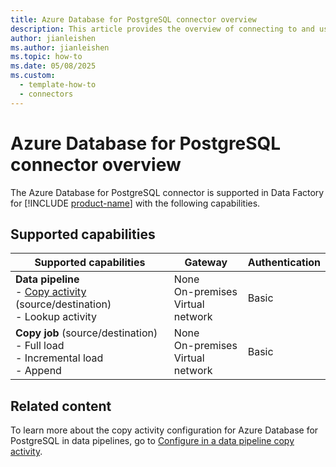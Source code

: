 ```yaml
---
title: Azure Database for PostgreSQL connector overview
description: This article provides the overview of connecting to and using Azure Database for PostgreSQL data in Data Factory.
author: jianleishen
ms.author: jianleishen
ms.topic: how-to
ms.date: 05/08/2025
ms.custom:
  - template-how-to
  - connectors
---
```


# Azure Database for PostgreSQL connector overview

The Azure Database for PostgreSQL connector is supported in Data Factory for [!INCLUDE [product-name](../includes/product-name.md)] with the following capabilities.

## Supported capabilities

| Supported capabilities| Gateway | Authentication|
|---------| --------| --------|
| **Data pipeline**<br>- [Copy activity](connector-azure-database-for-postgresql-copy-activity.md) (source/destination) <br>- Lookup activity    |None<br> On-premises<br> Virtual network |Basic |
| **Copy job** (source/destination) <br>- Full load<br>- Incremental load<br>- Append |None<br> On-premises<br> Virtual network |Basic |

## Related content

To learn more about the copy activity configuration for Azure Database for PostgreSQL in data pipelines, go to [Configure in a data pipeline copy activity](connector-azure-database-for-postgresql-copy-activity.md).
